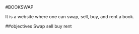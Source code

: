 #BOOKSWAP

It is a website where one can swap, sell, buy, and rent a book.

##objectives
Swap
sell
buy
rent
